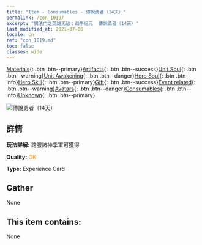 ```yaml
---
title: "Item - Consumables - 傳說勇者（14天）"
permalink: /con_1019/
excerpt: "魔法门之英雄无敌：战争纪元  傳說勇者（14天）"
last_modified_at: 2021-07-06
locale: cn
ref: "con_1019.md"
toc: false
classes: wide
---
```

 [Materials](/ItemsCN/){: .btn .btn--primary}[Artifacts](/ItemsCN/Artifacts/){: .btn .btn--success}[Unit Soul](/ItemsCN/UnitSoul/){: .btn .btn--warning}[Unit Awakening](/ItemsCN/UnitAwakening/){: .btn .btn--danger}[Hero Soul](/ItemsCN/HeroSoul/){: .btn .btn--info}[Hero Skill](/ItemsCN/HeroSkill/){: .btn .btn--primary}[Gift](/ItemsCN/Gift/){: .btn .btn--success}[Event related](/ItemsCN/Events/){: .btn .btn--warning}[Avatars](/ItemsCN/Avatars/){: .btn .btn--danger}[Consumables](/ItemsCN/Consumables/){: .btn .btn--info}[Unknown](/ItemsCN/Unknown/){: .btn .btn--primary}

 ![傳說勇者（14天）](/images/a/avatarFrame_61.png)

## 詳情
 **玩法詳解:** 跨服諸神季軍可獲得

 **Quality:** <span style="color: #FF8C00">OK</span>

 **Type:** Experience Card

## Gather

  None

## This item contains:

  None

